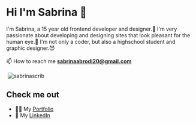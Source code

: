 
# Hi I'm Sabrina 👋

I'm Sabrina, a 15 year old frontend developer and designer.🦄 I'm very passionate about developing and designing sites that look pleasant for the human eye.🌱 I'm not only a coder, but also a highschool student and graphic designer.😈
</br> </br> 📫 How to reach me **sabrinaabrodi20@gmail.com**



<p>&nbsp;<img align="center" src="https://github-readme-stats.vercel.app/api?username=sabrinascrib&show_icons=true&locale=en" alt="sabrinascrib" /></p>




## Check me out
- 👨‍💻 My <a href="https://sabrinaabrodi.vercel.app/">Portfolio</a>
- 🤝 My <a href="https://www.linkedin.com/in/sabrina-abrodi-a52ab0239/">LinkedIn</a>

